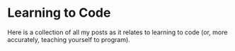 # Learning to Code

Here is a collection of all my posts as it relates to learning to code (or, more accurately, teaching yourself to program).  